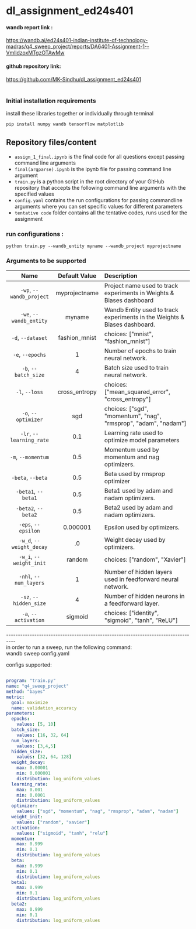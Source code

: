 # dl_assignment_ed24s401

#### wandb report link :
https://wandb.ai/ed24s401-indian-institute-of-technology-madras/q4_sweep_project/reports/DA6401-Assignment-1--VmlldzoxMTgzOTAwMw
<br>

#### github repository link:
https://github.com/MK-Sindhu/dl_assignment_ed24s401
<br>
<br>
### Initial installation requirements
install these libraries together or individually through terminal
<br>
```sh
pip install numpy wandb tensorflow matplotlib
```
## Repository files/content
- `assign_1_final.ipynb` is the final code for all questions except passing command line arguments
- `final(argparse).ipynb` is the ipynb file for passing command line argument
- `train.py` is a python script in the root directory of your GitHub repository that accepts the following command line arguments with the specified values
- `config.yaml` contains the run configurations for passing commandline arguments where you can set specific values for different parameters
- `tentative code` folder contains all the tentative codes, runs used for the assignment

### run configurations : 

```
python train.py --wandb_entity myname --wandb_project myprojectname
```

### Arguments to be supported

| Name | Default Value | Description |
| :---: | :-------------: | :----------- |
| `-wp`, `--wandb_project` | myprojectname | Project name used to track experiments in Weights & Biases dashboard |
| `-we`, `--wandb_entity` | myname  | Wandb Entity used to track experiments in the Weights & Biases dashboard. |
| `-d`, `--dataset` | fashion_mnist | choices:  ["mnist", "fashion_mnist"] |
| `-e`, `--epochs` | 1 |  Number of epochs to train neural network.|
| `-b`, `--batch_size` | 4 | Batch size used to train neural network. | 
| `-l`, `--loss` | cross_entropy | choices:  ["mean_squared_error", "cross_entropy"] |
| `-o`, `--optimizer` | sgd | choices:  ["sgd", "momentum", "nag", "rmsprop", "adam", "nadam"] | 
| `-lr`, `--learning_rate` | 0.1 | Learning rate used to optimize model parameters | 
| `-m`, `--momentum` | 0.5 | Momentum used by momentum and nag optimizers. |
| `-beta`, `--beta` | 0.5 | Beta used by rmsprop optimizer | 
| `-beta1`, `--beta1` | 0.5 | Beta1 used by adam and nadam optimizers. | 
| `-beta2`, `--beta2` | 0.5 | Beta2 used by adam and nadam optimizers. |
| `-eps`, `--epsilon` | 0.000001 | Epsilon used by optimizers. |
| `-w_d`, `--weight_decay` | .0 | Weight decay used by optimizers. |
| `-w_i`, `--weight_init` | random | choices:  ["random", "Xavier"] | 
| `-nhl`, `--num_layers` | 1 | Number of hidden layers used in feedforward neural network. | 
| `-sz`, `--hidden_size` | 4 | Number of hidden neurons in a feedforward layer. |
| `-a`, `--activation` | sigmoid | choices:  ["identity", "sigmoid", "tanh", "ReLU"] |

----------------------------------------------------------------------------------<br>
in order to run a sweep, run the following command:<br>
wandb sweep config.yaml
<br>

configs supported:<br>
```yaml

program: "train.py"
name: "q4_sweep_project"
method: "bayes"
metric:
  goal: maximize
  name: validation_accuracy
parameters:
  epochs:
    values: [5, 10]
  batch_size:
    values: [16, 32, 64]
  num_layers:
    values: [3,4,5]
  hidden_size:
    values: [32, 64, 128]
  weight_decay:
    max: 0.00001 
    min: 0.000001
    distribution: log_uniform_values
  learning_rate: 
    max: 0.001
    min: 0.0001
    distribution: log_uniform_values
  optimizer: 
    values: ["sgd", "momentum", "nag", "rmsprop", "adam", "nadam"]
  weight_init: 
    values: ["random", "xavier"]
  activation:
    values: ["sigmoid", "tanh", "relu"]
  momentum:
    max: 0.999
    min: 0.1
    distribution: log_uniform_values
  beta:
    max: 0.999
    min: 0.1
    distribution: log_uniform_values
  beta1:
    max: 0.999
    min: 0.1
    distribution: log_uniform_values
  beta2:
    max: 0.999
    min: 0.1
    distribution: log_uniform_values

  ```


